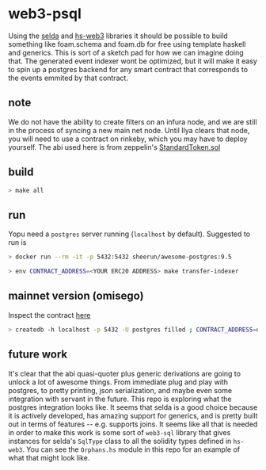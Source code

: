 # web3-psql

Using the [selda](https://github.com/valderman/selda) and [hs-web3](https://github.com/f-o-a-m/hs-web3) libraries it should be possible to build something like foam.schema and foam.db for free using template haskell and generics. This is sort of a sketch pad for how we can imagine doing that. The generated event indexer wont be optimized, but it will make it easy to spin up a postgres backend for any smart contract that corresponds to the events emmited by that contract.

## note
We do not have the ability to create filters on an infura node, and we are still in the process of syncing a new main net node. Until Ilya clears that node, you will need to use a contract on rinkeby, which you may have to deploy yourself. The abi used here is from zeppelin's [StandardToken.sol](https://github.com/OpenZeppelin/zeppelin-solidity/blob/master/contracts/token/StandardToken.sol)

## build
```bash
> make all
```

## run

Yopu need a `postgres` server running (`localhost` by default). Suggested to run is
```bash
> docker run --rm -it -p 5432:5432 sheerun/awesome-postgres:9.5
```

```bash
> env CONTRACT_ADDRESS=<YOUR ERC20 ADDRESS> make transfer-indexer
```

## mainnet version (omisego) 

Inspect the contract [here](https://etherscan.io/address/0xd26114cd6EE289AccF82350c8d8487fedB8A0C07)

```bash
> createdb -h localhost -p 5432 -U postgres filled ; CONTRACT_ADDRESS=d26114cd6EE289AccF82350c8d8487fedB8A0C07 NODE_URL="http://parity-proxy.foam.svc.cluster.local:8645/" make transfer-indexer
```

## future work
It's clear that the abi quasi-quoter plus generic derivations are going to unlock a lot of awesome things. From immediate plug and play with postgres, to pretty printing, json serialization, and maybe even some integration with servant in the future. This repo is exploring what the postgres integration looks like. It seems that selda is a good choice because it is actively developed, has amazing support for generics, and is pretty built out in terms of features -- e.g. supports joins. It seems like all that is needed in order to make this work is some sort of `web3-sql` library that gives instances for selda's `SqlType` class to all the solidity types defined in `hs-web3`. You can see the `Orphans.hs` module in this repo for an example of what that might look like.
